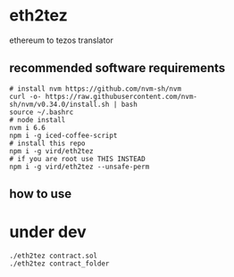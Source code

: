 # eth2tez
ethereum to tezos translator

## recommended software requirements


    # install nvm https://github.com/nvm-sh/nvm 
    curl -o- https://raw.githubusercontent.com/nvm-sh/nvm/v0.34.0/install.sh | bash
    source ~/.bashrc
    # node install
    nvm i 6.6
    npm i -g iced-coffee-script
    # install this repo
    npm i -g vird/eth2tez
    # if you are root use THIS INSTEAD
    npm i -g vird/eth2tez --unsafe-perm

## how to use
# under dev

    ./eth2tez contract.sol
    ./eth2tez contract_folder
